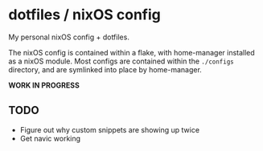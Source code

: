 # dotfiles / nixOS config

My personal nixOS config + dotfiles.

The nixOS config is contained within a flake, with home-manager installed as a nixOS module. Most configs are contained within the `./configs` directory, and are symlinked into place by home-manager.

**WORK IN PROGRESS**

## TODO

- Figure out why custom snippets are showing up twice
- Get navic working
